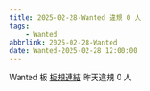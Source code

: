 ```yaml
---
title: 2025-02-28-Wanted 違規 0 人
tags:
    - Wanted
abbrlink: 2025-02-28-Wanted
date: Wanted-2025-02-28 12:00:00
---
```

Wanted 板 [板規連結](https://www.ptt.cc/bbs/Wanted/M.1608829773.A.D3B.html)
昨天違規 0 人
